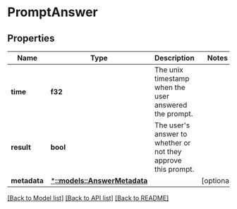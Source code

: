 # PromptAnswer

## Properties
Name | Type | Description | Notes
------------ | ------------- | ------------- | -------------
**time** | **f32** | The unix timestamp when the user answered the prompt. | 
**result** | **bool** | The user's answer to whether or not they approve this prompt. | 
**metadata** | [***::models::AnswerMetadata**](AnswerMetadata.md) |  | [optional] 

[[Back to Model list]](../README.md#documentation-for-models) [[Back to API list]](../README.md#documentation-for-api-endpoints) [[Back to README]](../README.md)


